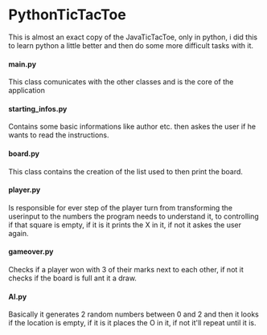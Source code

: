 # PythonTicTacToe

This is almost an exact copy of the JavaTicTacToe, only in python, i did this to learn python a little better and then do some more difficult tasks with it.

#### main.py
This class comunicates with the other classes and is the core of the application


#### starting_infos.py
Contains some basic informations like author etc. then askes the user if he wants to read the instructions.

#### board.py
This class contains the creation of the list used to then print the board.


#### player.py
Is responsible for ever step of the player turn from transforming the userinput to the numbers the program needs to understand it, to controlling if that square is empty, if it is it prints the X in it, if not it askes the user again.

#### gameover.py
Checks if a player won with 3 of their marks next to each other, if not it checks if the board is full ant it a draw.

#### AI.py
Basically it generates 2 random numbers between 0 and 2 and then it looks if the location is empty, if it is it places the O in it, if not it'll repeat until it is.
